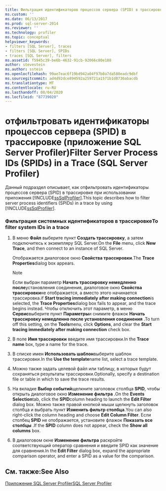 ```yaml
---
title: Фильтрация идентификаторов процессов сервера (SPID) в трассировке (приложение SQL Server Profiler) | Документы Майкрософт
ms.custom: ''
ms.date: 06/13/2017
ms.prod: sql-server-2014
ms.reviewer: ''
ms.technology: profiler
ms.topic: conceptual
helpviewer_keywords:
- filters [SQL Server], traces
- filters [SQL Server], SPIDs
- traces [SQL Server], filters
ms.assetid: f5945c39-be6b-4632-91cb-92066c80e188
author: stevestein
ms.author: sstein
ms.openlocfilehash: 99ae7eac6f19bd942a04f97b0a7da580eadc9dbf
ms.sourcegitcommit: ad4d92dce894592a259721a1571b1d8736abacdb
ms.translationtype: MT
ms.contentlocale: ru-RU
ms.lasthandoff: 08/04/2020
ms.locfileid: "87739020"
---
```

# <a name="filter-server-process-ids-spids-in-a-trace-sql-server-profiler"></a><span data-ttu-id="b6568-102">отфильтровать идентификаторы процессов сервера (SPID) в трассировке (приложение SQL Server Profiler)</span><span class="sxs-lookup"><span data-stu-id="b6568-102">Filter Server Process IDs (SPIDs) in a Trace (SQL Server Profiler)</span></span>
  <span data-ttu-id="b6568-103">Данный подраздел описывает, как отфильтровать идентификаторы процессов сервера (SPID) в трассировке при использовании приложения [!INCLUDE[ssSqlProfiler](../../includes/sssqlprofiler-md.md)].</span><span class="sxs-lookup"><span data-stu-id="b6568-103">This topic describes how to filter server process identifiers (SPIDs) in a trace by using [!INCLUDE[ssSqlProfiler](../../includes/sssqlprofiler-md.md)].</span></span>  
  
### <a name="to-filter-system-ids-in-a-trace"></a><span data-ttu-id="b6568-104">Фильтрация системных идентификаторов в трассировке</span><span class="sxs-lookup"><span data-stu-id="b6568-104">To filter system IDs in a trace</span></span>  
  
1.  <span data-ttu-id="b6568-105">В меню **Файл** выберите пункт **Создать трассировку**, а затем подключитесь к экземпляру SQL Server.</span><span class="sxs-lookup"><span data-stu-id="b6568-105">On the **File** menu, click **New Trace**, and then connect to an instance of SQL Server.</span></span>  
  
     <span data-ttu-id="b6568-106">Отображается диалоговое окно **Свойства трассировки**.</span><span class="sxs-lookup"><span data-stu-id="b6568-106">The **Trace Properties**dialog box appears.</span></span>  
  
    > [!NOTE]  
    >  <span data-ttu-id="b6568-107">Если выбран параметр **Начать трассировку немедленно после**установления соединения, диалоговое окно **Свойства трассировки**не отображается, а вместо этого начинается трассировка.</span><span class="sxs-lookup"><span data-stu-id="b6568-107">if **Start tracing immediately after making connection**is selected, the **Trace Properties**dialog box fails to appear, and the trace begins instead.</span></span> <span data-ttu-id="b6568-108">Чтобы отключить этот параметр, в меню **Сервис**выберите пункт **Параметры**и снимите флажок **Начать трассировку немедленно после установления соединения** .</span><span class="sxs-lookup"><span data-stu-id="b6568-108">To turn off this setting, on the **Tools**menu, click **Options**, and clear the **Start tracing immediately after making connection** check box.</span></span>  
  
2.  <span data-ttu-id="b6568-109">В поле **Имя трассировки** введите имя трассировки.</span><span class="sxs-lookup"><span data-stu-id="b6568-109">In the **Trace name** box, type a name for the trace.</span></span>  
  
3.  <span data-ttu-id="b6568-110">В списке имен **Использовать шаблон**выберите шаблон трассировки.</span><span class="sxs-lookup"><span data-stu-id="b6568-110">In the **Use the template**name list, select a trace template.</span></span>  
  
4.  <span data-ttu-id="b6568-111">Можно также задать целевой файл или таблицу, в которых будут сохраняться результаты трассировки.</span><span class="sxs-lookup"><span data-stu-id="b6568-111">Optionally, specify a destination file or table in which to save the trace results.</span></span>  
  
5.  <span data-ttu-id="b6568-112">На вкладке **Выбор событий**щелкните заголовок столбца **SPID**, чтобы открыть диалоговое окно **Изменение фильтра** .</span><span class="sxs-lookup"><span data-stu-id="b6568-112">On the **Events Selection**tab, click the **SPID**column heading to launch the **Edit Filter** dialog box.</span></span> <span data-ttu-id="b6568-113">Можно также правой кнопкой мыши щелкнуть заголовок столбца и выбрать пункт **Изменить фильтр столбца**.</span><span class="sxs-lookup"><span data-stu-id="b6568-113">You can also right-click the column heading and choose **Edit Column Filter**.</span></span> <span data-ttu-id="b6568-114">Если столбец **SPID** не отображается, установите флажок **Показать все столбцы** .</span><span class="sxs-lookup"><span data-stu-id="b6568-114">If the **SPID** column does not appear, check the **Show all columns** box.</span></span>  
  
6.  <span data-ttu-id="b6568-115">В диалоговом окне **Изменение фильтра** раскройте соответствующий оператор сравнения и введите SPID как значение для сравнения.</span><span class="sxs-lookup"><span data-stu-id="b6568-115">In the **Edit Filter** dialog box, expand the appropriate comparison operator, and enter a SPID as a value for the comparison.</span></span>  
  
## <a name="see-also"></a><span data-ttu-id="b6568-116">См. также:</span><span class="sxs-lookup"><span data-stu-id="b6568-116">See Also</span></span>  
 [<span data-ttu-id="b6568-117">Приложение SQL Server Profiler</span><span class="sxs-lookup"><span data-stu-id="b6568-117">SQL Server Profiler</span></span>](sql-server-profiler.md)  
  
  
